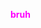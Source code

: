 <html>
  <body>
    <style>
      p {
      color:rgb(255,0,255);
      }
    </style>
    <p><strong>bruh</strong></p>
  </body>
  </html>
